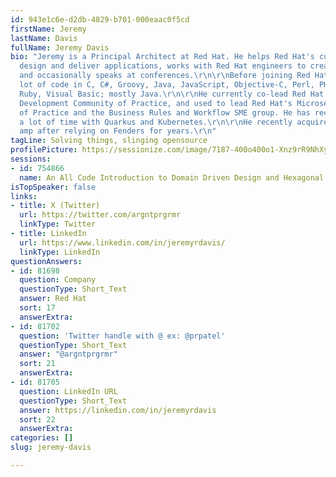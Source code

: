 ```yaml
---
id: 943e1c6e-d2db-4829-b701-000eaac0f5cd
firstName: Jeremy
lastName: Davis
fullName: Jeremy Davis
bio: "Jeremy is a Principal Architect at Red Hat. He helps Red Hat's customers to
  design and deliver applications, works with Red Hat engineers to create great products,
  and occasionally speaks at conferences.\r\n\r\nBefore joining Red Hat he wrote a
  lot of code in C, C#, Groovy, Java, JavaScript, Objective-C, Perl, PHP, Python,
  Ruby, Visual Basic; mostly Java.\r\n\r\nHe currently co-lead Red Hat’s Application
  Development Community of Practice, and used to lead Red Hat's Microservices Community
  of Practice and the Business Rules and Workflow SME group. He has recently spent
  a lot of time with Quarkus and Kubernetes.\r\n\r\nHe recently acquired a Marshall
  amp after relying on Fenders for years.\r\n"
tagLine: Solving things, slinging opensource
profilePicture: https://sessionize.com/image/7187-400o400o1-Xnz9rR9NhXyS4fG6kHsmBn.png
sessions:
- id: 754866
  name: An All Code Introduction to Domain Driven Design and Hexagonal Architecture
isTopSpeaker: false
links:
- title: X (Twitter)
  url: https://twitter.com/argntprgrmr
  linkType: Twitter
- title: LinkedIn
  url: https://www.linkedin.com/in/jeremyrdavis/
  linkType: LinkedIn
questionAnswers:
- id: 81698
  question: Company
  questionType: Short_Text
  answer: Red Hat
  sort: 17
  answerExtra:
- id: 81702
  question: 'Twitter handle with @ ex: @prpatel'
  questionType: Short_Text
  answer: "@argntprgrmr"
  sort: 21
  answerExtra:
- id: 81705
  question: LinkedIn URL
  questionType: Short_Text
  answer: https://linkedin.com/in/jeremyrdavis
  sort: 22
  answerExtra:
categories: []
slug: jeremy-davis

---
```


